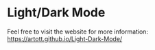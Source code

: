 # Light/Dark Mode

Feel free to visit the website for more information: 
https://artott.github.io/Light-Dark-Mode/
